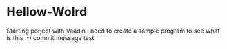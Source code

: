 # Hellow-Wolrd
Starting porject with Vaadin
I need to create a sample program to see what is this :-)
commit message test
